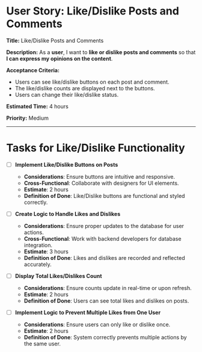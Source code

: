 # User Story: Like/Dislike Posts and Comments

**Title:** Like/Dislike Posts and Comments

**Description:**
As a **user**, I want to **like or dislike posts and comments** so that **I can express my opinions on the content**.

**Acceptance Criteria:**
- Users can see like/dislike buttons on each post and comment.
- The like/dislike counts are displayed next to the buttons.
- Users can change their like/dislike status.

**Estimated Time:** 4 hours

**Priority:** Medium

---

# Tasks for Like/Dislike Functionality
- [ ] **Implement Like/Dislike Buttons on Posts**
  - **Considerations**: Ensure buttons are intuitive and responsive.
  - **Cross-Functional**: Collaborate with designers for UI elements.
  - **Estimate**: 2 hours
  - **Definition of Done**: Like/Dislike buttons are functional and styled correctly.

- [ ] **Create Logic to Handle Likes and Dislikes**
  - **Considerations**: Ensure proper updates to the database for user actions.
  - **Cross-Functional**: Work with backend developers for database integration.
  - **Estimate**: 3 hours
  - **Definition of Done**: Likes and dislikes are recorded and reflected accurately.

- [ ] **Display Total Likes/Dislikes Count**
  - **Considerations**: Ensure counts update in real-time or upon refresh.
  - **Estimate**: 2 hours
  - **Definition of Done**: Users can see total likes and dislikes on posts.

- [ ] **Implement Logic to Prevent Multiple Likes from One User**
  - **Considerations**: Ensure users can only like or dislike once.
  - **Estimate**: 2 hours
  - **Definition of Done**: System correctly prevents multiple actions by the same user.

